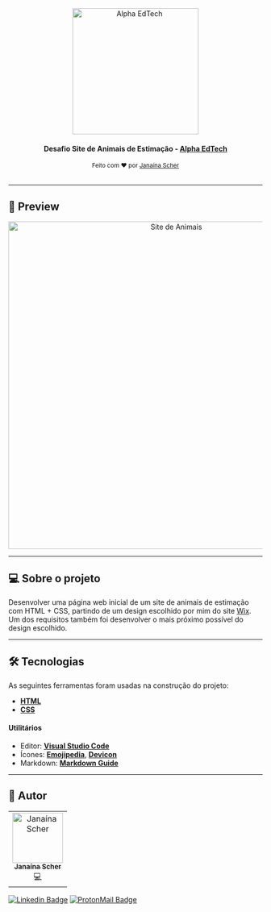 <div align="center">
	<a href="https://www.alphaedtech.org.br/">
		<img src="https://user-images.githubusercontent.com/79182711/170622376-4cdda44a-1f40-4d60-9646-7162cd640637.png" alt="Alpha EdTech" title="Alpha EdTech" width="250" />
	</a>
	<h4>
    Desafio Site de Animais de Estimação -
    <a  href="https://www.alphaedtech.org.br/">
        Alpha EdTech
    </a>
	</h4>
	<sub> Feito com ❤️ por <a href="https://github.com/janascher">Janaína Scher</a></sub>
</div>
<br />

---

## 👀 Preview

<div align="center">
	<a href="https://janascher.github.io/alpha-edtech-desafio-site-de-animais/">
		<img src="https://user-images.githubusercontent.com/79182711/170622231-c1f97258-4517-4221-a0bb-d1cbfda25b43.PNG" alt="Site de Animais" title="Site de Animais" width="650" />
	</a>
</div>

--- 

## 💻 Sobre o projeto

Desenvolver uma página web inicial de um site de animais de estimação com HTML + CSS, partindo de um design escolhido por mim do site [Wix](https://pt.wix.com/website/templates/html/business/pets-animals).
Um dos requisitos também foi desenvolver o mais próximo possível do design escolhido.

---

## 🛠 Tecnologias

As seguintes ferramentas foram usadas na construção do projeto:

- **[HTML](https://developer.mozilla.org/pt-BR/docs/Web/HTML)**
- **[CSS](https://developer.mozilla.org/pt-BR/docs/Web/CSS)**

#### **Utilitários**

- Editor: **[Visual Studio Code](https://code.visualstudio.com/)**
- Ícones: **[Emojipedia](https://emojipedia.org/)**, **[Devicon](https://devicon.dev/)** 
- Markdown: **[Markdown Guide](https://www.markdownguide.org/)**
---

## 🦸 Autor

<table>
	<tr>
		<td align="center">
			<a href="https://github.com/janascher">
				<img src="https://avatars.githubusercontent.com/u/79182711?v=4" width="100px;" alt="Janaína Scher"/>
				<br />
				<sub>
					<b>Janaína Scher</b>
				</sub>
			</a>
			<br />💻<br />
		</td>
	</tr>
</table>

[![Linkedin Badge](https://img.shields.io/badge/LinkedIn-0077B5?style=for-the-badge&logo=linkedin&logoColor=white)](https://www.linkedin.com/in/janainascher/) 
[![ProtonMail Badge](https://img.shields.io/badge/ProtonMail-8B89CC?style=for-the-badge&logo=protonmail&logoColor=white)](mailto:janainascher@protonmail.com)
